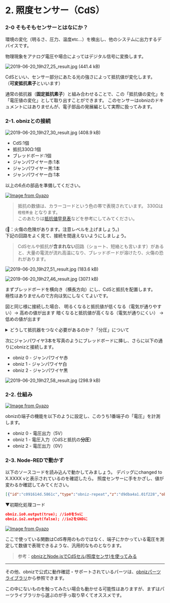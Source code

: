 # 2. 照度センサー（CdS）

### 2-0 そもそもセンサーとはなにか？

環境の変化（明るさ、圧力、温度etc...）を検出し、他のシステムに出力するデバイスです。

物理現象をアナログ電圧や場合によってはデジタル信号に変換します。



![2019-06-20_19h27_25_result.jpg (441.4 kB)](https://img.esa.io/uploads/production/attachments/3062/2019/06/20/8131/07ce0f24-6b93-47ed-b668-9153aae9769d.jpg)

CdSといい、センサー部分にあたる光の強さによって抵抗値が変化します。  
（**可変抵抗素子**といいます）

通常の抵抗器（**固定抵抗素子**）と組み合わせることで、この「抵抗値の変化」を「電圧値の変化」として取り出すことができます。
このセンサーはobnizのドキュメントにはありませんが、電子部品の発展編として実際に扱ってみます。




### 2-1. obnizとの接続

![2019-06-20_19h27_30_result.jpg (408.9 kB)](https://img.esa.io/uploads/production/attachments/3062/2019/06/20/8131/909d0f27-cd78-4386-9c6a-913114b1ae4b.jpg)

- CdS:1個
- 抵抗330Ω:1個
- ブレッドボード:1個
- ジャンパワイヤー赤:1本
- ジャンパワイヤー黒:1本
- ジャンパワイヤー白:1本

以上の6点の部品を準備してください。

[![Image from Gyazo](https://i.gyazo.com/aea0f2684723de82e05699203291fb76.png)](https://gyazo.com/aea0f2684723de82e05699203291fb76)

> 抵抗の数値は、カラーコードという色の帯で表現されています。
> 330Ωは `橙橙茶金` となります。  
> このあたりは[抵抗値早見表](http://part.freelab.jp/s_regi_list.html)などを参考にしてみてください。

(🚨：火傷の危険があります。注意レベルを上げましょう。)  
下記の回路をよく見て、接続を間違えないようにしましょう。

> CdSセルや抵抗が**含まれない**回路（ショート、短絡とも言います）があると、大量の電流が流れ高温になり、ブレッドボードが溶けたり、火傷の恐れがあります。

![2019-06-20_19h27_51_result.jpg (183.6 kB)](https://img.esa.io/uploads/production/attachments/3062/2019/06/20/8131/71cb5fbc-3f61-47e3-aaef-9da67ccc290e.jpg)

![2019-06-20_19h27_46_result.jpg (307.1 kB)](https://img.esa.io/uploads/production/attachments/3062/2019/06/20/8131/cbd3510a-9c8f-47eb-84c8-b99edb9c8336.jpg)

まずブレッドボードを横向き（横長方向）にし、CdSと抵抗を配置します。  
極性はありませんので方向は気にしなくてよいです。


図と同じ様に接続した場合、
明るくなると抵抗値が低くなる（電気が通りやすい）→ 高めの値が出ます
暗くなると抵抗値が高くなる（電気が通りにくい） → 低めの値が出ます


<details>
<summary>どうして抵抗器をつなぐ必要があるのか？「分圧」について</summary>

電圧は高い方から低い方に流れます。

図
同じ抵抗値の抵抗が2つついていると、真ん中の電圧は2.5Vとなります。

図
抵抗値が異なる抵抗が2つあると、抵抗値の比率に応じた電圧の値となります。

これを分圧といいます。

図
適切な抵抗値の抵抗器を接続することで、CdSセルから明るさに応じた値を取得することができるようになります。

図
抵抗器をつけずにCdSセルをつなげると、値は0Vになってしまいます。つまり、明るさの値を取ることができません。

</details>


次にジャンパワイヤ3本を写真のようにブレッドボードに挿し、さらに以下の通りにobnizと接続します。

- obniz 0 - ジャンパワイヤ赤
- obniz 1 - ジャンパワイヤ白
- obniz 2 - ジャンパワイヤ黒

![2019-06-20_19h27_58_result.jpg (298.9 kB)](https://img.esa.io/uploads/production/attachments/3062/2019/06/20/8131/1b53f227-13cb-4f93-86bc-26d7673c834c.jpg)

### 2-2. 仕組み

[![Image from Gyazo](https://i.gyazo.com/d8f564c5f77f0608a31384faae4f9781.jpg)](https://gyazo.com/d8f564c5f77f0608a31384faae4f9781)

obnizの端子の機能を以下のように設定し、このうち1番端子の「電圧」を計測します。

- obniz 0 - 電圧出力（5V）
- obniz 1 - 電圧入力（CdSと抵抗の**分圧**）
- obniz 2 - 電圧出力（0V）

### 2-3. Node-REDで動かす

以下のソースコードを読み込んで動かしてみましょう。
デバッグにchanged to X.XXXX vと表示されているのを確認したら。
照度センサーに手をかざし、値が変わるか確認してみてください。

```json
[{"id":"c091614d.5861c","type":"obniz-repeat","z":"d9dba4a1.01f228","obniz":"","name":"","interval":"100","code":"var voltage = await obniz.ad1.getWait();\n\nobniz.display.print(voltage)\nmsg.payload = `changed to ${voltage} v`;\n\nreturn msg;","x":230,"y":240,"wires":[["d7cb4a9f.3a6168"]]},{"id":"d7cb4a9f.3a6168","type":"debug","z":"d9dba4a1.01f228","name":"","active":true,"tosidebar":true,"console":false,"tostatus":false,"complete":"false","statusVal":"","statusType":"auto","x":450,"y":240,"wires":[]}]
```

▼初期化処理コード
```json
obniz.io0.output(true); //io0を5vに
obniz.io2.output(false); //io2をGNDに
```
[![Image from Gyazo](https://i.gyazo.com/bd601bf2e7ad760a85064af9dc6ced4f.gif)](https://gyazo.com/bd601bf2e7ad760a85064af9dc6ced4f)

ここで使っている関数はCdS専用のものではなく、端子にかかっている電圧を測定して数値で表現できるような、汎用的なものとなります。  


> 参考：[obnizとNode.jsでCdSセル(照度センサ)を使ってみる](https://zenn.dev/protoout/articles/01-obniz-nodejs-cds)

---

その他、obnizで公式に動作確認・サポートされているパーツは、[obnizパーツライブラリ](https://docs.obniz.com/ja/sdk/parts)から参照できます。

この中にないものを触ってみたい場合も動かせる可能性はありますが、まずはパーツライブラリから選ぶのが手っ取り早くてオススメです。
